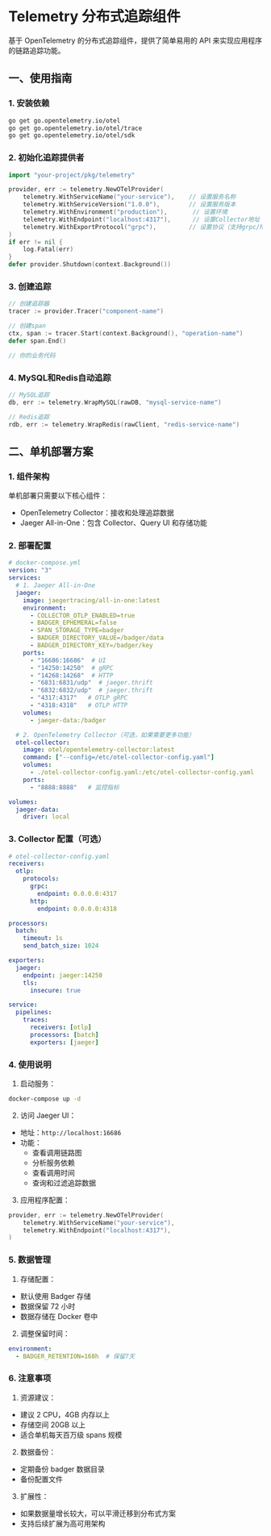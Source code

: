 # Telemetry 分布式追踪组件

基于 OpenTelemetry 的分布式追踪组件，提供了简单易用的 API 来实现应用程序的链路追踪功能。

## 一、使用指南

### 1. 安装依赖

```bash
go get go.opentelemetry.io/otel
go get go.opentelemetry.io/otel/trace
go get go.opentelemetry.io/otel/sdk
```

### 2. 初始化追踪提供者

```go
import "your-project/pkg/telemetry"

provider, err := telemetry.NewOTelProvider(
    telemetry.WithServiceName("your-service"),    // 设置服务名称
    telemetry.WithServiceVersion("1.0.0"),        // 设置服务版本
    telemetry.WithEnvironment("production"),       // 设置环境
    telemetry.WithEndpoint("localhost:4317"),      // 设置Collector地址
    telemetry.WithExportProtocol("grpc"),         // 设置协议（支持grpc/http/json）
)
if err != nil {
    log.Fatal(err)
}
defer provider.Shutdown(context.Background())
```

### 3. 创建追踪

```go
// 创建追踪器
tracer := provider.Tracer("component-name")

// 创建span
ctx, span := tracer.Start(context.Background(), "operation-name")
defer span.End()

// 你的业务代码
```

### 4. MySQL和Redis自动追踪

```go
// MySQL追踪
db, err := telemetry.WrapMySQL(rawDB, "mysql-service-name")

// Redis追踪
rdb, err := telemetry.WrapRedis(rawClient, "redis-service-name")
```

## 二、单机部署方案

### 1. 组件架构

单机部署只需要以下核心组件：
- OpenTelemetry Collector：接收和处理追踪数据
- Jaeger All-in-One：包含 Collector、Query UI 和存储功能

### 2. 部署配置

```yaml
# docker-compose.yml
version: "3"
services:
  # 1. Jaeger All-in-One
  jaeger:
    image: jaegertracing/all-in-one:latest
    environment:
      - COLLECTOR_OTLP_ENABLED=true
      - BADGER_EPHEMERAL=false
      - SPAN_STORAGE_TYPE=badger
      - BADGER_DIRECTORY_VALUE=/badger/data
      - BADGER_DIRECTORY_KEY=/badger/key
    ports:
      - "16686:16686"  # UI
      - "14250:14250"  # gRPC
      - "14268:14268"  # HTTP
      - "6831:6831/udp"  # jaeger.thrift 
      - "6832:6832/udp"  # jaeger.thrift 
      - "4317:4317"   # OTLP gRPC
      - "4318:4318"   # OTLP HTTP
    volumes:
      - jaeger-data:/badger

  # 2. OpenTelemetry Collector（可选，如果需要更多功能）
  otel-collector:
    image: otel/opentelemetry-collector:latest
    command: ["--config=/etc/otel-collector-config.yaml"]
    volumes:
      - ./otel-collector-config.yaml:/etc/otel-collector-config.yaml
    ports:
      - "8888:8888"   # 监控指标

volumes:
  jaeger-data:
    driver: local
```

### 3. Collector 配置（可选）

```yaml
# otel-collector-config.yaml
receivers:
  otlp:
    protocols:
      grpc:
        endpoint: 0.0.0.0:4317
      http:
        endpoint: 0.0.0.0:4318

processors:
  batch:
    timeout: 1s
    send_batch_size: 1024

exporters:
  jaeger:
    endpoint: jaeger:14250
    tls:
      insecure: true

service:
  pipelines:
    traces:
      receivers: [otlp]
      processors: [batch]
      exporters: [jaeger]
```

### 4. 使用说明

1. 启动服务：
```bash
docker-compose up -d
```

2. 访问 Jaeger UI：
- 地址：`http://localhost:16686`
- 功能：
  - 查看调用链路图
  - 分析服务依赖
  - 查看调用时间
  - 查询和过滤追踪数据

3. 应用程序配置：
```go
provider, err := telemetry.NewOTelProvider(
    telemetry.WithServiceName("your-service"),
    telemetry.WithEndpoint("localhost:4317"),
)
```

### 5. 数据管理

1. 存储配置：
- 默认使用 Badger 存储
- 数据保留 72 小时
- 数据存储在 Docker 卷中

2. 调整保留时间：
```yaml
environment:
  - BADGER_RETENTION=168h  # 保留7天
```

### 6. 注意事项

1. 资源建议：
- 建议 2 CPU，4GB 内存以上
- 存储空间 20GB 以上
- 适合单机每天百万级 spans 规模

2. 数据备份：
- 定期备份 badger 数据目录
- 备份配置文件

3. 扩展性：
- 如果数据量增长较大，可以平滑迁移到分布式方案
- 支持后续扩展为高可用架构 